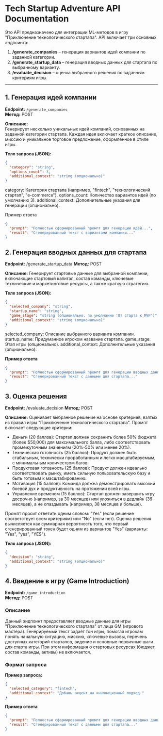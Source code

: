 # Tech Startup Adventure API Documentation

Это API предназначено для интеграции ML-методов в игру "Приключение технологического стартапа". API включает три основных эндпоинта:

1. **/generate_companies** – генерация вариантов идей компании по заданной категории.
2. **/generate_startup_data** – генерация вводных данных для стартапа по выбранному варианту.
3. **/evaluate_decision** – оценка выбранного решения по заданным критериям игры.

---

## 1. Генерация идей компании

**Endpoint:** `/generate_companies`  
**Метод:** POST

**Описание:**  
Генерирует несколько уникальных идей компаний, основанных на заданной категории стартапа. Каждая идея включает краткое описание, миссию и уникальное торговое предложение, оформленное в стиле игры.

**Тело запроса (JSON):**

```json
{
  "category": "string",
  "options_count": 3,
  "additional_context": "string (опционально)"
}
```

category: Категория стартапа (например, "fintech", "технологический стартап", "e-commerce").
options_count: Количество вариантов идей (по умолчанию 3).
additional_context: Дополнительные указания для генерации (опционально).

Пример ответа
```json
{
  "prompt": "Полностью сформированный промпт для генерации идей...",
  "result": "Сгенерированный текст с вариантами компании..."
}
```

## 2. Генерация вводных данных для стартапа

**Endpoint:** /generate_startup_data
**Метод:** POST

**Описание:**
Генерирует стартовые данные для выбранной компании, включающие стартовый капитал, состав команды, ключевые технические и маркетинговые ресурсы, а также краткую стратегию.

**Тело запроса (JSON):**
```json
{
  "selected_company": "string",
  "startup_name": "string",
  "game_stage": "string (опционально, по умолчанию 'От старта к MVP')",
  "additional_context": "string (опционально)"
}
```

selected_company: Описание выбранного варианта компании.
startup_name: Придуманное игроком название стартапа.
game_stage: Этап игры (опционально).
additional_context: Дополнительные указания (опционально).

**Пример ответа**
```json
{
  "prompt": "Полностью сформированный промпт для генерации вводных данных...",
  "result": "Сгенерированный текст с данными для стартапа..."
}
```

## 3. Оценка решения
**Endpoint:** /evaluate_decision
**Метод:** POST

**Описание:**
Оценивает выбранное решение на основе критериев, взятых из правил игры "Приключение технологического стартапа". Промпт включает следующие критерии:
- Деньги (20 баллов): Стартап должен сохранить более 50% бюджета (более $50,000) для максимального балла, либо соответствовать промежуточным значениям (20%-50% или менее 20%).
- Техническая готовность (25 баллов): Продукт должен быть стабильным, технически проработанным и легко масштабируемым, с минимальным количеством багов.
- Продуктовая готовность (25 баллов): Продукт должен идеально соответствовать рынку, иметь сильную пользовательскую базу и быть готовым к масштабированию.
- Мотивация (15 баллов): Команда должна демонстрировать высокий боевой дух и продуктивность на протяжении всей игры.
- Управление временем (15 баллов): Стартап должен завершить игру досрочно (например, за 30 месяцев) или уложиться в дедлайн (36 месяцев), а не опаздывать (например, 38 месяцев и больше).

Промпт просит ответить одним словом: "Yes" (если решение соответствует всем критериям) или "No" (если нет). Оценка решения вычисляется как суммарная вероятность того, что первый сгенерированный токен будет одним из вариантов "Yes" (варианты: "Yes", "yes", "YES").

**Тело запроса (JSON):**
```json
{
  "decision": "string",
  "additional_context": "string (опционально)"
}
```


## 4. Введение в игру (Game Introduction)

**Endpoint:** `/game_introduction`  
**Метод:** POST

### Описание

Данный эндпоинт предоставляет вводные данные для игры "Приключение технологического стартапа" от лица GM (игрового мастера). Генерируемый текст задаёт тон игры, помогая игрокам понять начальную ситуацию, миссию, ключевые вызовы, перечень доступных категорий стартапов, видение и основные первичные шаги для старта игры. При этом информация о стартовых ресурсах (бюджет, состав команды, активы) не включается.

### Формат запроса

**Пример запроса:**

```json
{
  "selected_category": "fintech",
  "additional_context": "Добавь акцент на инновационный подход."
}
```
**Пример ответа**

```json
{
  "prompt": "Полностью сформированный промпт для генерации вводных данных...",
  "result": "Сгенерированный текст с данными для стартапа..."
}
```